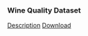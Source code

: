 ### Wine Quality Dataset

[Description](https://archive.ics.uci.edu/ml/datasets/wine+quality/)
[Download](https://archive.ics.uci.edu/ml/machine-learning-databases/wine-quality/)
